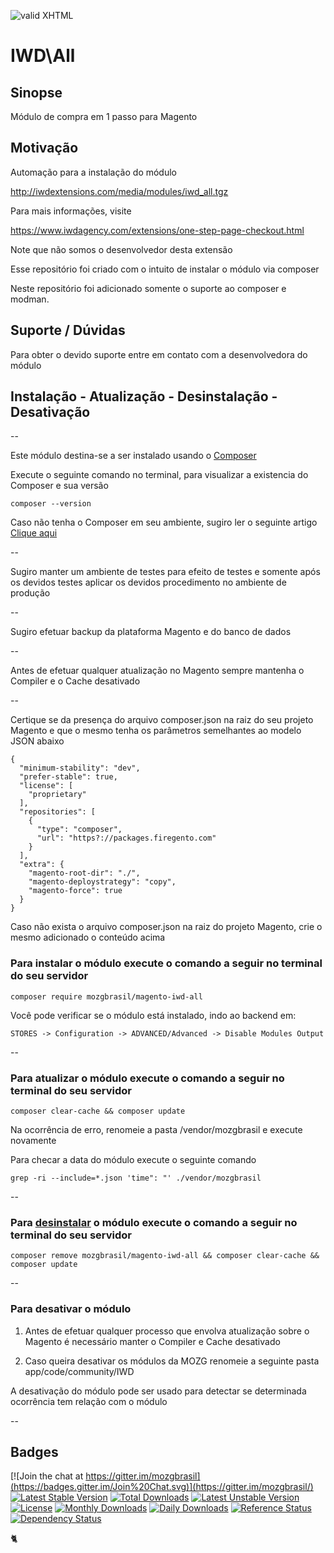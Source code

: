 [checkmark]: https://raw.githubusercontent.com/mozgbrasil/mozgbrasil.github.io/master/assets/images/logos/logo_32_32.png "MOZG"
![valid XHTML][checkmark]

[psr4]: http://www.php-fig.org/psr/psr-4/
[getcomposer]: https://getcomposer.org/
[uninstall-mods]: https://getcomposer.org/doc/03-cli.md#remove
[artigo-composer]: http://mozg.com.br/ubuntu/composer
[ioncube-loader]: http://www.ioncube.com/loaders.php
[acordo]: http://mozg.com.br/acordo-licenca-usuario-final/

# IWD\All

## Sinopse

Módulo de compra em 1 passo para Magento

## Motivação

Automação para a instalação do módulo

http://iwdextensions.com/media/modules/iwd_all.tgz

Para mais informações, visite 

https://www.iwdagency.com/extensions/one-step-page-checkout.html

Note que não somos o desenvolvedor desta extensão

Esse repositório foi criado com o intuito de instalar o módulo via composer

Neste repositório foi adicionado somente o suporte ao composer e modman.

## Suporte / Dúvidas

Para obter o devido suporte entre em contato com a desenvolvedora do módulo

## Instalação - Atualização - Desinstalação - Desativação

--

Este módulo destina-se a ser instalado usando o [Composer][getcomposer]

Execute o seguinte comando no terminal, para visualizar a existencia do Composer e sua versão

	composer --version

Caso não tenha o Composer em seu ambiente, sugiro ler o seguinte artigo [Clique aqui][artigo-composer]

--

Sugiro manter um ambiente de testes para efeito de testes e somente após os devidos testes aplicar os devidos procedimento no ambiente de produção

--

Sugiro efetuar backup da plataforma Magento e do banco de dados

--

Antes de efetuar qualquer atualização no Magento sempre mantenha o Compiler e o Cache desativado

--

Certique se da presença do arquivo composer.json na raiz do seu projeto Magento e que o mesmo tenha os parâmetros semelhantes ao modelo JSON abaixo

	{
	  "minimum-stability": "dev",
	  "prefer-stable": true,
	  "license": [
	    "proprietary"
	  ],
	  "repositories": [
	    {
	      "type": "composer",
	      "url": "https?://packages.firegento.com"
	    }
	  ],
	  "extra": {
	    "magento-root-dir": "./",
	    "magento-deploystrategy": "copy",
	    "magento-force": true
	  }
	}

Caso não exista o arquivo composer.json na raiz do projeto Magento, crie o mesmo adicionado o conteúdo acima

### Para instalar o módulo execute o comando a seguir no terminal do seu servidor

	composer require mozgbrasil/magento-iwd-all

Você pode verificar se o módulo está instalado, indo ao backend em:

	STORES -> Configuration -> ADVANCED/Advanced -> Disable Modules Output

--

### Para atualizar o módulo execute o comando a seguir no terminal do seu servidor

	composer clear-cache && composer update

Na ocorrência de erro, renomeie a pasta /vendor/mozgbrasil e execute novamente

Para checar a data do módulo execute o seguinte comando

	grep -ri --include=*.json 'time": "' ./vendor/mozgbrasil

--

### Para [desinstalar][uninstall-mods] o módulo execute o comando a seguir no terminal do seu servidor

	composer remove mozgbrasil/magento-iwd-all && composer clear-cache && composer update

--

### Para desativar o módulo

1. Antes de efetuar qualquer processo que envolva atualização sobre o Magento é necessário manter o Compiler e Cache desativado

2. Caso queira desativar os módulos da MOZG renomeie a seguinte pasta app/code/community/IWD

A desativação do módulo pode ser usado para detectar se determinada ocorrência tem relação com o módulo

--

## Badges

[![Join the chat at https://gitter.im/mozgbrasil](https://badges.gitter.im/Join%20Chat.svg)](https://gitter.im/mozgbrasil/)
[![Latest Stable Version](https://poser.pugx.org/mozgbrasil/magento-iwd-all/v/stable)](https://packagist.org/packages/mozgbrasil/magento-iwd-all)
[![Total Downloads](https://poser.pugx.org/mozgbrasil/magento-iwd-all/downloads)](https://packagist.org/packages/mozgbrasil/magento-iwd-all)
[![Latest Unstable Version](https://poser.pugx.org/mozgbrasil/magento-iwd-all/v/unstable)](https://packagist.org/packages/mozgbrasil/magento-iwd-all)
[![License](https://poser.pugx.org/mozgbrasil/magento-iwd-all/license)](https://packagist.org/packages/mozgbrasil/magento-iwd-all)
[![Monthly Downloads](https://poser.pugx.org/mozgbrasil/magento-iwd-all/d/monthly)](https://packagist.org/packages/mozgbrasil/magento-iwd-all)
[![Daily Downloads](https://poser.pugx.org/mozgbrasil/magento-iwd-all/d/daily)](https://packagist.org/packages/mozgbrasil/magento-iwd-all)
[![Reference Status](https://www.versioneye.com/php/mozgbrasil:magento-iwd-all/reference_badge.svg?style=flat-square)](https://www.versioneye.com/php/mozgbrasil:magento-iwd-all/references)
[![Dependency Status](https://www.versioneye.com/php/mozgbrasil:magento-iwd-all/1.0.0/badge?style=flat-square)](https://www.versioneye.com/php/mozgbrasil:magento-iwd-all/1.0.0)

:cat2:
